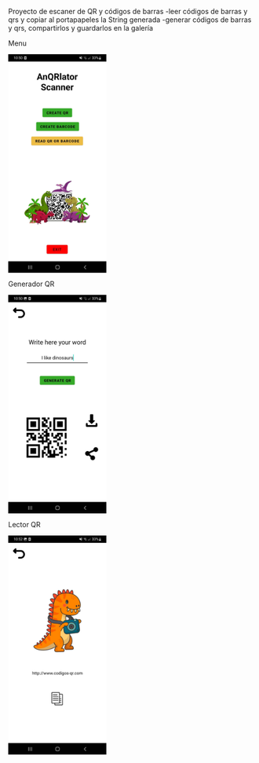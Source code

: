 Proyecto de escaner de QR y códigos de barras
	-leer códigos de barras y qrs y copiar al portapapeles la String generada
	-generar códigos de barras y qrs, compartirlos y guardarlos en la galería

Menu

<img src="https://github.com/AntonioCrespo2605/2DAM/blob/main/Proyectos%20Android%20Studio/Escaner%20QR/menu.jpeg" style=" width:200px" align="center" >

Generador QR

<img src="https://github.com/AntonioCrespo2605/2DAM/blob/main/Proyectos%20Android%20Studio/Escaner%20QR/generadorQR.jpeg" style=" width:200px" align="center" >

Lector QR

<img src="https://github.com/AntonioCrespo2605/2DAM/blob/main/Proyectos%20Android%20Studio/Escaner%20QR/lectorQR.jpeg" style=" width:200px" align="center" >





